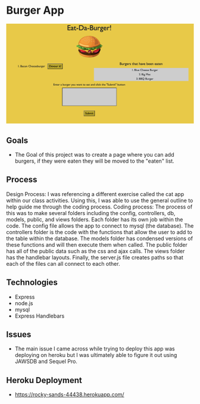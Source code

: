 # Burger App

![Burger App Picture](burger.png)

## Goals
- The Goal of this project was to create a page where you can add burgers, if they were eaten they will be moved to the "eaten" list.

## Process
Design Process: I was referencing a different exercise called the cat app within our class activities. Using this, I was able to use the general outline to help guide me through the coding process. 
Coding process: The process of this was to make several folders including the config, controllers, db, models, public, and views folders. Each folder has its own job within the code. The config file allows the app to connect to mysql (the database). The controllers folder is the code with the functions that allow the user to add to the table within the database. The models folder has condensed versions of these functions and will then execute them when called. The public folder has all of the public data such as the css and ajax calls. The views folder has the handlebar layouts. Finally, the server.js file creates paths so that each of the files can all connect to each other. 

## Technologies
- Express
- node.js
- mysql
- Express Handlebars

## Issues
- The main issue I came across while trying to deploy this app was deploying on heroku but I was ultimately able to figure it out using JAWSDB and Sequel Pro.

## Heroku Deployment
- https://rocky-sands-44438.herokuapp.com/
